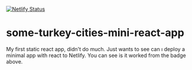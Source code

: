 [![Netlify Status](https://api.netlify.com/api/v1/badges/95151fd7-ad9d-48fc-9de2-a5558a1ca3cd/deploy-status)](https://app.netlify.com/sites/some-turkey-cities/deploys)
# some-turkey-cities-mini-react-app
My first static react app, didn't do much. Just wants to see can ı deploy a minimal app with react to Netlify. You can see is it worked from the badge above.
